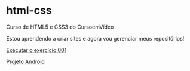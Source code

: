 # html-css
 Curso de HTML5 e CSS3 do CursoemVídeo

 Estou aprendendo a criar sites e agora vou gerenciar meus repositórios!

<a href="https://marcosvmattos.github.io/html-css/exercicios/ex001/index.html" target="_blank">Executar o exercício 001</a>

<a href="https://marcosvmattos.github.io/projeto-android/" target="_blank">Projeto Android</a>